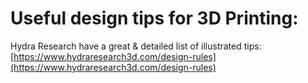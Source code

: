 # Useful design tips for 3D Printing:

Hydra Research have a great & detailed list of illustrated tips:
[https://www.hydraresearch3d.com/design-rules](https://www.hydraresearch3d.com/design-rules)